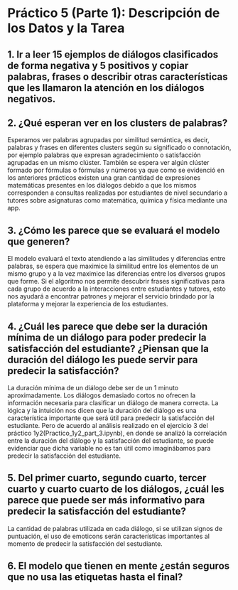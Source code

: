 # **Práctico 5 (Parte 1): Descripción de los Datos y la Tarea**


##  **1. Ir a leer 15 ejemplos de diálogos clasificados de forma negativa y 5 positivos y copiar palabras, frases o describir otras características que les llamaron la atención en los diálogos negativos.**



## **2. ¿Qué esperan ver en los clusters de palabras?**

Esperamos ver palabras agrupadas por similitud semántica, es decir, palabras y frases en diferentes clusters según su significado o connotación, por ejemplo palabras que expresan agradecimiento o satisfacción agrupadas en un mismo clúster. También se espera ver algún clúster formado por fórmulas o fórmulas y números ya que como se evidenció en los anteriores prácticos existen una gran cantidad de expresiones matemáticas presentes en los diálogos debido a que los mismos corresponden a consultas realizadas por estudiantes de nivel secundario a tutores sobre asignaturas como matemática, química y física mediante una app. 


## **3. ¿Cómo les parece que se evaluará el modelo que generen?**

El modelo evaluará el texto atendiendo a las similitudes y diferencias entre palabras, se espera que  maximice la similitud entre los elementos de un mismo grupo y a la vez maximice las diferencias entre los diversos grupos que forme. Si el algoritmo nos permite descubrir frases significativas para cada grupo de acuerdo a la interacciones entre estudiantes y tutores, esto nos ayudará a encontrar patrones y mejorar el servicio brindado por la plataforma y mejorar la experiencia de los estudiantes.


## **4. ¿Cuál les parece que debe ser la duración mínima de un diálogo para poder predecir la satisfacción del estudiante? ¿Piensan que la duración del diálogo les puede servir para predecir la satisfacción?**

La duración mínima de un diálogo debe ser de un 1 minuto aproximadamente. Los diálogos demasiado cortos no ofrecen la información necesaria para clasificar un diálogo de manera correcta. La lógica y la intuición nos dicen que la duración del diálogo es una característica importante que será útil para predecir la satisfacción del estudiante. Pero de acuerdo al análisis realizado en el ejercicio 3 del práctico 1y2(Practico_1y2_part_3.ipynb), en donde se analizó la correlación entre la duración del diálogo y la satisfacción del estudiante, se puede evidenciar que dicha variable no es tan útil como imaginábamos para predecir la satisfacción del estudiante. 


## **5. Del primer cuarto, segundo cuarto, tercer cuarto y cuarto cuarto de los diálogos, ¿cuál les parece que puede ser más informativo para predecir la satisfacción del estudiante?**

La cantidad de palabras utilizada en cada diálogo, si se utilizan signos de puntuación, el uso de emoticons serán características importantes al momento de predecir la satisfacción del sestudiante.

## **6. El modelo que tienen en mente ¿están seguros que no usa las etiquetas hasta el final?**


